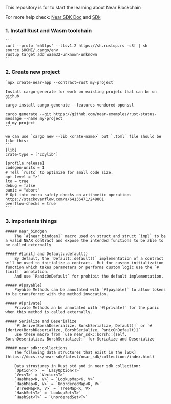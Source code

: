 This repository is for to start the learning about Near Blockchain

For more help check: [Near SDK Doc](https://www.near-sdk.io/) and [SDk](https://docs.rs/near-sdk/latest/near_sdk/index.html) 

### 1. Install Rust and Wasm toolchain
    ```
    curl --proto '=https' --tlsv1.2 https://sh.rustup.rs -sSf | sh
    source $HOME/.cargo/env
    rustup target add wasm32-unknown-unknown
    ```

### 2. Create new project
    `npx create-near-app --contract=rust my-project`

    Install cargo-generate for work on existing projetc that can be on github
    ```
    cargo install cargo-generate --features vendored-openssl

    cargo generate --git https://github.com/near-examples/rust-status-message --name my-project
    cd my-project
    ```

    we can use `cargo new --lib <crate-name>` but `.toml` file should be like this:
    ```
    [lib]
    crate-type = ["cdylib"]

    [profile.release]
    codegen-units = 1
    # Tell `rustc` to optimize for small code size.
    opt-level = "z"
    lto = true
    debug = false
    panic = "abort"
    # Opt into extra safety checks on arithmetic operations https://stackoverflow.com/a/64136471/249801
    overflow-checks = true
    ```

### 3. Importents things
    ##### near_bindgen
        The `#[near_bindgen]` macro used on struct and struct `impl` to be a valid NEAR contract and expose the intended functions to be able to be called externally

    ##### #[init] and Default::default()
        By default, the `Default::default()` implementation of a contract will be used to initialize a contract.  But for custom initialization function which takes parameters or performs custom logic use the `#[init]` annotation.
        And use `PanicOnDefault` for prohibit the default implementation.

    ##### #[payable]
        Payable Methods can be annotated with `#[payable]` to allow tokens to be transferred with the method invocation.

    ##### #[private]
        Private Methods an be annotated with `#[private]` for the panic when this method is called externally.

    ##### Serialize and Deserialize
        `#[derive(BorshDeserialize, BorshSerialize, Default)]` or `#[derive(BorshDeserialize, BorshSerialize, PanicOnDefault)]`
        use these macro from `use near_sdk::borsh::{self, BorshDeserialize, BorshSerialize};` for Serialize and Deserialize

    ##### near_sdk::collections
        The following data structures that exist in the [SDK](https://docs.rs/near-sdk/latest/near_sdk/collections/index.html)

        Data strustures in Rust std and in near sdk collection: 
        `Option<T>` = `LazyOption<T>`
        `Vec<T>` = `Vector<T>`
        `HashMap<K, V>` = `LookupMap<K, V>`
        `HashMap<K, V>` = `UnorderedMap<K, V>`
        `BTreeMap<K, V>` = `TreeMap<K, V>`
        `HashSet<T>` = `LookupSet<T>`
        `HashSet<T>` = `UnorderedSet<T>`

